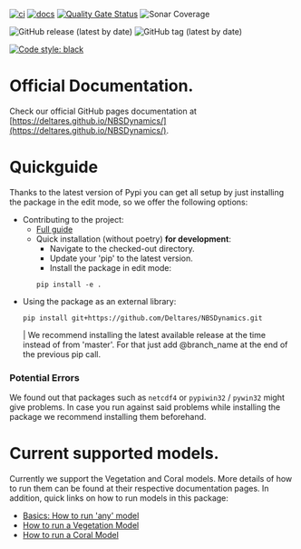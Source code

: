 [![ci](https://github.com/Deltares/NBSDynamics/actions/workflows/ci.yml/badge.svg)](https://github.com/Deltares/NBSDynamics/actions/workflows/ci.yml)
[![docs](https://github.com/Deltares/NBSDynamics/actions/workflows/docs.yml/badge.svg)](https://github.com/Deltares/NBSDynamics/actions/workflows/docs.yml)
[![Quality Gate Status](https://sonarcloud.io/api/project_badges/measure?project=Deltares_NBSDynamics&metric=alert_status)](https://sonarcloud.io/summary/new_code?id=Deltares_NBSDynamics)
![Sonar Coverage](https://img.shields.io/sonar/coverage/Deltares_NBSDynamics?logo=SonarCloud&server=https%3A%2F%2Fsonarcloud.io&?style=plastic&logo=appveyor)

![GitHub release (latest by date)](https://img.shields.io/github/v/release/Deltares/NBSDynamics)
![GitHub tag (latest by date)](https://img.shields.io/github/v/tag/Deltares/NBSDynamics)

[![Code style: black](https://img.shields.io/badge/code%20style-black-000000.svg)](https://github.com/psf/black)

# Official Documentation.
Check our official GitHub pages documentation at [https://deltares.github.io/NBSDynamics/](https://deltares.github.io/NBSDynamics/).

# Quickguide
Thanks to the latest version of Pypi you can get all setup by just installing the package in the edit mode, so we offer the following options:

* Contributing to the project:
    * [Full guide](https://deltares.github.io/NBSDynamics/guides/contribute/)
    * Quick installation (without poetry) __for development__: 
        * Navigate to the checked-out directory.
        * Update your 'pip' to the latest version.
        * Install the package in edit mode:
        ```cli
        pip install -e .
        ```
* Using the package as an external library:
    ```cli
    pip install git+https://github.com/Deltares/NBSDynamics.git
    ```
    | We recommend installing the latest available release at the time instead of from 'master'. For that just add @branch_name at the end of the previous pip call. 

### Potential Errors
We found out that packages such as `netcdf4` or `pypiwin32` / `pywin32` might give problems. In case you run against said problems while installing the package we recommend installing them beforehand.

# Current supported models.
Currently we support the Vegetation and Coral models. More details of how to run them can be found at their respective documentation pages.
In addition, quick links on how to run models in this package:
* [Basics: How to run 'any' model](https://deltares.github.io/NBSDynamics/guides/run_simulation/)
* [How to run a Vegetation Model](https://deltares.github.io/NBSDynamics/guides/run_simulation_veg/)
* [How to run a Coral Model](https://deltares.github.io/NBSDynamics/guides/run_simulation_coral/)

